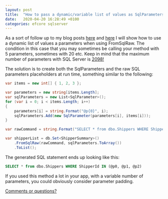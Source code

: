 ```yaml
---
layout: post
title:  "How to pass a dynamic/variable list of values as SqlParameters with FromSqlRaw in EF Core"
date:   2020-04-20 16:28:49 +0100
categories: efcore sqlserver
---
```

As a sort of follow up to my blog posts [here](https://erikej.github.io/efcore/sqlserver/2020/03/30/ef-core-cache-pollution.html) and [here](https://erikej.github.io/efcore/2020/04/06/query-non-table-classes-raw-sql.html) I will show how to use a dynamic list of values a parameters when using FromSqlRaw. The condition in this case that you may sometimes be calling your method with 5 parameters, sometimes with 20 etc. Keep in mind that the maximum number of parameters with SQL Server is [2098!](https://stackoverflow.com/questions/8050091/sqlcommand-maximum-parameters-exception-at-2099-parameters)

The solution is to create both the SqlParameters and the raw SQL parameters placeholders at run time, something similar to the following:

```csharp
var items = new int[] { 1, 2, 3 };

var parameters = new string[items.Length];
var sqlParameters = new List<SqlParameter>();
for (var i = 0; i < items.Length; i++)
{
    parameters[i] = string.Format("@p{0}", i);
    sqlParameters.Add(new SqlParameter(parameters[i], items[i]));
}

var rawCommand = string.Format("SELECT * from dbo.Shippers WHERE ShipperId IN ({0})", string.Join(", ", parameters));

var shipperList = db.Set<ShipperSummary>()
    .FromSqlRaw(rawCommand, sqlParameters.ToArray())
    .ToList();
```
The generated SQL statement ends up looking like this:

```sql
SELECT * from dbo.Shippers WHERE ShipperId IN (@p0, @p1, @p2)
```

If you used this method a lot in your app, with a variable number of parameters, you could obviously consider parameter padding.

[Comments or questions?](https://github.com/ErikEJ/erikej.github.io/issues/5)
